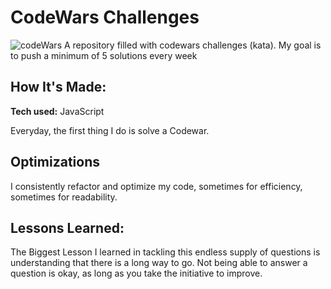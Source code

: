 # CodeWars Challenges
<img src="https://www.codewars.com/users/manuel-barreiro/badges/large" alt="codeWars"/>
A repository filled with codewars challenges (kata). My goal is to push a minimum of 5 solutions every week

## How It's Made:

**Tech used:** JavaScript

Everyday, the first thing I do is solve a Codewar.

## Optimizations

I consistently refactor and optimize my code, sometimes for efficiency, sometimes for readability.

## Lessons Learned:

The Biggest Lesson I learned in tackling this endless supply of questions is understanding that there is a long way to go. Not being able to answer a question is okay, as long as you take the initiative to improve.
